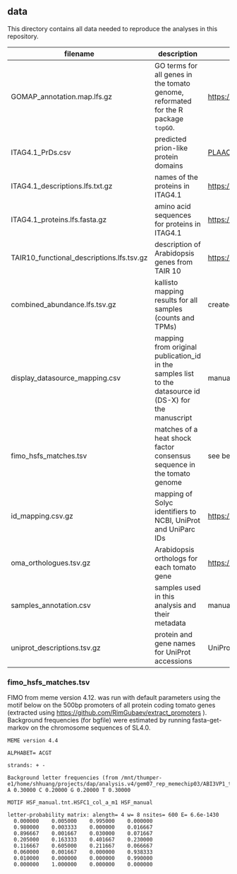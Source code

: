## data
This directory contains all data needed to reproduce the analyses in this repository. 

| filename                            | description          | source                                                                 |
|-------------------------------------|----------------------|------------------------------------------------------------------------|
| GOMAP_annotation.map.lfs.gz         | GO terms for all genes in the tomato genome, reformated for the R package `topGO`.  | https://doi.org/10.25739/zh2v-4p15 |
| ITAG4.1_PrDs.csv                    | predicted prion-like protein domains | [PLAAC](https://github.com/whitehead/plaac ) on the ITAG4.1 proteome with an alpha value of 0.5. |
| ITAG4.1_descriptions.lfs.txt.gz     | names of the proteins in ITAG4.1 | https://solgenomics.net/ftp/tomato_genome/annotation/ITAG4.1_release/ITAG4.1_descriptions.txt |
| ITAG4.1_proteins.lfs.fasta.gz       | amino acid sequences for proteins in ITAG4.1| https://solgenomics.net/ftp/tomato_genome/annotation/ITAG4.1_release/ITAG4.1_proteins.fasta |
| TAIR10_functional_descriptions.lfs.tsv.gz | description of Arabidopsis genes from TAIR 10 | https://www.arabidopsis.org/download_files/Genes/TAIR10_genome_release/TAIR10_functional_descriptions |
| combined_abundance.lfs.tsv.gz       | kallisto mapping results for all samples (counts and TPMs) | created with https://github.com/NAMlab/rnaseq-mapper |
| display_datasource_mapping.csv      | mapping from original publication_id in the samples list to the datasource id (DS-X) for the manuscript | manually created |
| fimo_hsfs_matches.tsv               | matches of a heat shock factor consensus sequence in the tomato genome | see below |
| id_mapping.csv.gz                   | mapping of Solyc identifiers to NCBI, UniProt and UniParc IDs | https://ensembl.gramene.org/biomart/martview , Plant Genes 68 |
| oma_orthologues.tsv.gz              | Arabidopsis orthologs for each tomato gene | https://omabrowser.org/cgi-bin/gateway.pl?f=PairwiseOrthologs&p1=SOLLC&p2=ARATH&p3=Source |
| samples_annotation.csv              | samples used in this analysis and their metadata | manually collected and curated |
| uniprot_descriptions.tsv.gz         | protein and gene names for UniProt accessions | UniProt |


### fimo_hsfs_matches.tsv
FIMO from meme version 4.12. was run with default parameters using the motif below on the 500bp promoters of all protein coding tomato genes (extracted using https://github.com/RimGubaev/extract_promoters ).
Background frequencies (for bgfile) were estimated by running fasta-get-markov on the chromosome sequences of SL4.0.

```
MEME version 4.4

ALPHABET= ACGT

strands: + -

Background letter frequencies (from /mnt/thumper-e1/home/shhuang/projects/dap/analysis.v4/gem07_rep_memechip03/ABI3VP1_tnt/AT5G18090_col_a/background):
A 0.30000 C 0.20000 G 0.20000 T 0.30000 

MOTIF HSF_manual.tnt.HSFC1_col_a_m1 HSF_manual

letter-probability matrix: alength= 4 w= 8 nsites= 600 E= 6.6e-1430
  0.000000	  0.005000	  0.995000	  0.000000	
  0.980000	  0.003333	  0.000000	  0.016667	
  0.896667	  0.001667	  0.030000	  0.071667	
  0.205000	  0.163333	  0.401667	  0.230000	
  0.116667	  0.605000	  0.211667	  0.066667	
  0.060000	  0.001667	  0.000000	  0.938333	
  0.010000	  0.000000	  0.000000	  0.990000	
  0.000000	  1.000000	  0.000000	  0.000000
  ```